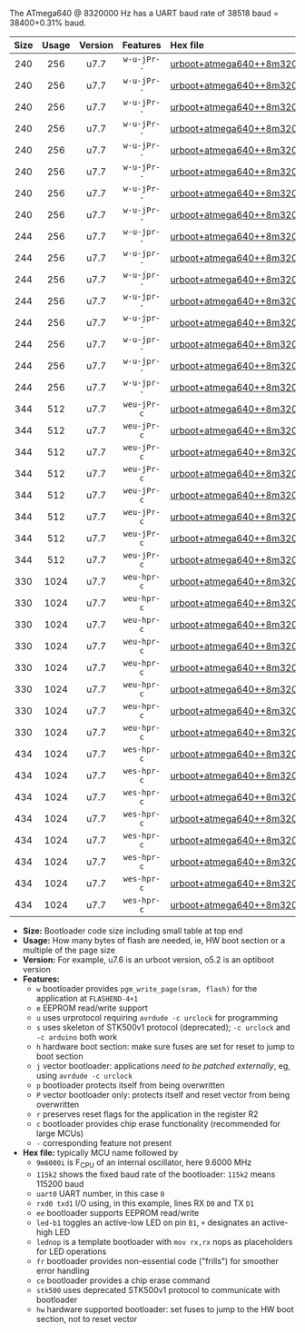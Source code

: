 The ATmega640 @ 8320000 Hz has a UART baud rate of 38518 baud = 38400+0.31% baud.

|Size|Usage|Version|Features|Hex file|
|:-:|:-:|:-:|:-:|:--|
|240|256|u7.7|`w-u-jPr--`|[urboot+atmega640++8m3200i+++38k4_uart0_rxe0_txe1_led+b7.hex](https://raw.githubusercontent.com/stefanrueger/urboot.hex/main/mcus/atmega640/internal_oscillator/fint++8m3200_Hz/br+++38k4_bps/urboot+atmega640++8m3200i+++38k4_uart0_rxe0_txe1_led+b7.hex)|
|240|256|u7.7|`w-u-jPr--`|[urboot+atmega640++8m3200i+++38k4_uart0_rxe0_txe1_lednop.hex](https://raw.githubusercontent.com/stefanrueger/urboot.hex/main/mcus/atmega640/internal_oscillator/fint++8m3200_Hz/br+++38k4_bps/urboot+atmega640++8m3200i+++38k4_uart0_rxe0_txe1_lednop.hex)|
|240|256|u7.7|`w-u-jPr--`|[urboot+atmega640++8m3200i+++38k4_uart1_rxd2_txd3_led+b7.hex](https://raw.githubusercontent.com/stefanrueger/urboot.hex/main/mcus/atmega640/internal_oscillator/fint++8m3200_Hz/br+++38k4_bps/urboot+atmega640++8m3200i+++38k4_uart1_rxd2_txd3_led+b7.hex)|
|240|256|u7.7|`w-u-jPr--`|[urboot+atmega640++8m3200i+++38k4_uart1_rxd2_txd3_lednop.hex](https://raw.githubusercontent.com/stefanrueger/urboot.hex/main/mcus/atmega640/internal_oscillator/fint++8m3200_Hz/br+++38k4_bps/urboot+atmega640++8m3200i+++38k4_uart1_rxd2_txd3_lednop.hex)|
|240|256|u7.7|`w-u-jPr--`|[urboot+atmega640++8m3200i+++38k4_uart2_rxh0_txh1_led+b7.hex](https://raw.githubusercontent.com/stefanrueger/urboot.hex/main/mcus/atmega640/internal_oscillator/fint++8m3200_Hz/br+++38k4_bps/urboot+atmega640++8m3200i+++38k4_uart2_rxh0_txh1_led+b7.hex)|
|240|256|u7.7|`w-u-jPr--`|[urboot+atmega640++8m3200i+++38k4_uart2_rxh0_txh1_lednop.hex](https://raw.githubusercontent.com/stefanrueger/urboot.hex/main/mcus/atmega640/internal_oscillator/fint++8m3200_Hz/br+++38k4_bps/urboot+atmega640++8m3200i+++38k4_uart2_rxh0_txh1_lednop.hex)|
|240|256|u7.7|`w-u-jPr--`|[urboot+atmega640++8m3200i+++38k4_uart3_rxj0_txj1_led+b7.hex](https://raw.githubusercontent.com/stefanrueger/urboot.hex/main/mcus/atmega640/internal_oscillator/fint++8m3200_Hz/br+++38k4_bps/urboot+atmega640++8m3200i+++38k4_uart3_rxj0_txj1_led+b7.hex)|
|240|256|u7.7|`w-u-jPr--`|[urboot+atmega640++8m3200i+++38k4_uart3_rxj0_txj1_lednop.hex](https://raw.githubusercontent.com/stefanrueger/urboot.hex/main/mcus/atmega640/internal_oscillator/fint++8m3200_Hz/br+++38k4_bps/urboot+atmega640++8m3200i+++38k4_uart3_rxj0_txj1_lednop.hex)|
|244|256|u7.7|`w-u-jpr--`|[urboot+atmega640++8m3200i+++38k4_uart0_rxe0_txe1_led+b7_fr.hex](https://raw.githubusercontent.com/stefanrueger/urboot.hex/main/mcus/atmega640/internal_oscillator/fint++8m3200_Hz/br+++38k4_bps/urboot+atmega640++8m3200i+++38k4_uart0_rxe0_txe1_led+b7_fr.hex)|
|244|256|u7.7|`w-u-jpr--`|[urboot+atmega640++8m3200i+++38k4_uart0_rxe0_txe1_lednop_fr.hex](https://raw.githubusercontent.com/stefanrueger/urboot.hex/main/mcus/atmega640/internal_oscillator/fint++8m3200_Hz/br+++38k4_bps/urboot+atmega640++8m3200i+++38k4_uart0_rxe0_txe1_lednop_fr.hex)|
|244|256|u7.7|`w-u-jpr--`|[urboot+atmega640++8m3200i+++38k4_uart1_rxd2_txd3_led+b7_fr.hex](https://raw.githubusercontent.com/stefanrueger/urboot.hex/main/mcus/atmega640/internal_oscillator/fint++8m3200_Hz/br+++38k4_bps/urboot+atmega640++8m3200i+++38k4_uart1_rxd2_txd3_led+b7_fr.hex)|
|244|256|u7.7|`w-u-jpr--`|[urboot+atmega640++8m3200i+++38k4_uart1_rxd2_txd3_lednop_fr.hex](https://raw.githubusercontent.com/stefanrueger/urboot.hex/main/mcus/atmega640/internal_oscillator/fint++8m3200_Hz/br+++38k4_bps/urboot+atmega640++8m3200i+++38k4_uart1_rxd2_txd3_lednop_fr.hex)|
|244|256|u7.7|`w-u-jpr--`|[urboot+atmega640++8m3200i+++38k4_uart2_rxh0_txh1_led+b7_fr.hex](https://raw.githubusercontent.com/stefanrueger/urboot.hex/main/mcus/atmega640/internal_oscillator/fint++8m3200_Hz/br+++38k4_bps/urboot+atmega640++8m3200i+++38k4_uart2_rxh0_txh1_led+b7_fr.hex)|
|244|256|u7.7|`w-u-jpr--`|[urboot+atmega640++8m3200i+++38k4_uart2_rxh0_txh1_lednop_fr.hex](https://raw.githubusercontent.com/stefanrueger/urboot.hex/main/mcus/atmega640/internal_oscillator/fint++8m3200_Hz/br+++38k4_bps/urboot+atmega640++8m3200i+++38k4_uart2_rxh0_txh1_lednop_fr.hex)|
|244|256|u7.7|`w-u-jpr--`|[urboot+atmega640++8m3200i+++38k4_uart3_rxj0_txj1_led+b7_fr.hex](https://raw.githubusercontent.com/stefanrueger/urboot.hex/main/mcus/atmega640/internal_oscillator/fint++8m3200_Hz/br+++38k4_bps/urboot+atmega640++8m3200i+++38k4_uart3_rxj0_txj1_led+b7_fr.hex)|
|244|256|u7.7|`w-u-jpr--`|[urboot+atmega640++8m3200i+++38k4_uart3_rxj0_txj1_lednop_fr.hex](https://raw.githubusercontent.com/stefanrueger/urboot.hex/main/mcus/atmega640/internal_oscillator/fint++8m3200_Hz/br+++38k4_bps/urboot+atmega640++8m3200i+++38k4_uart3_rxj0_txj1_lednop_fr.hex)|
|344|512|u7.7|`weu-jPr-c`|[urboot+atmega640++8m3200i+++38k4_uart0_rxe0_txe1_ee_led+b7_fr_ce.hex](https://raw.githubusercontent.com/stefanrueger/urboot.hex/main/mcus/atmega640/internal_oscillator/fint++8m3200_Hz/br+++38k4_bps/urboot+atmega640++8m3200i+++38k4_uart0_rxe0_txe1_ee_led+b7_fr_ce.hex)|
|344|512|u7.7|`weu-jPr-c`|[urboot+atmega640++8m3200i+++38k4_uart0_rxe0_txe1_ee_lednop_fr_ce.hex](https://raw.githubusercontent.com/stefanrueger/urboot.hex/main/mcus/atmega640/internal_oscillator/fint++8m3200_Hz/br+++38k4_bps/urboot+atmega640++8m3200i+++38k4_uart0_rxe0_txe1_ee_lednop_fr_ce.hex)|
|344|512|u7.7|`weu-jPr-c`|[urboot+atmega640++8m3200i+++38k4_uart1_rxd2_txd3_ee_led+b7_fr_ce.hex](https://raw.githubusercontent.com/stefanrueger/urboot.hex/main/mcus/atmega640/internal_oscillator/fint++8m3200_Hz/br+++38k4_bps/urboot+atmega640++8m3200i+++38k4_uart1_rxd2_txd3_ee_led+b7_fr_ce.hex)|
|344|512|u7.7|`weu-jPr-c`|[urboot+atmega640++8m3200i+++38k4_uart1_rxd2_txd3_ee_lednop_fr_ce.hex](https://raw.githubusercontent.com/stefanrueger/urboot.hex/main/mcus/atmega640/internal_oscillator/fint++8m3200_Hz/br+++38k4_bps/urboot+atmega640++8m3200i+++38k4_uart1_rxd2_txd3_ee_lednop_fr_ce.hex)|
|344|512|u7.7|`weu-jPr-c`|[urboot+atmega640++8m3200i+++38k4_uart2_rxh0_txh1_ee_led+b7_fr_ce.hex](https://raw.githubusercontent.com/stefanrueger/urboot.hex/main/mcus/atmega640/internal_oscillator/fint++8m3200_Hz/br+++38k4_bps/urboot+atmega640++8m3200i+++38k4_uart2_rxh0_txh1_ee_led+b7_fr_ce.hex)|
|344|512|u7.7|`weu-jPr-c`|[urboot+atmega640++8m3200i+++38k4_uart2_rxh0_txh1_ee_lednop_fr_ce.hex](https://raw.githubusercontent.com/stefanrueger/urboot.hex/main/mcus/atmega640/internal_oscillator/fint++8m3200_Hz/br+++38k4_bps/urboot+atmega640++8m3200i+++38k4_uart2_rxh0_txh1_ee_lednop_fr_ce.hex)|
|344|512|u7.7|`weu-jPr-c`|[urboot+atmega640++8m3200i+++38k4_uart3_rxj0_txj1_ee_led+b7_fr_ce.hex](https://raw.githubusercontent.com/stefanrueger/urboot.hex/main/mcus/atmega640/internal_oscillator/fint++8m3200_Hz/br+++38k4_bps/urboot+atmega640++8m3200i+++38k4_uart3_rxj0_txj1_ee_led+b7_fr_ce.hex)|
|344|512|u7.7|`weu-jPr-c`|[urboot+atmega640++8m3200i+++38k4_uart3_rxj0_txj1_ee_lednop_fr_ce.hex](https://raw.githubusercontent.com/stefanrueger/urboot.hex/main/mcus/atmega640/internal_oscillator/fint++8m3200_Hz/br+++38k4_bps/urboot+atmega640++8m3200i+++38k4_uart3_rxj0_txj1_ee_lednop_fr_ce.hex)|
|330|1024|u7.7|`weu-hpr-c`|[urboot+atmega640++8m3200i+++38k4_uart0_rxe0_txe1_ee_led+b7_fr_ce_hw.hex](https://raw.githubusercontent.com/stefanrueger/urboot.hex/main/mcus/atmega640/internal_oscillator/fint++8m3200_Hz/br+++38k4_bps/urboot+atmega640++8m3200i+++38k4_uart0_rxe0_txe1_ee_led+b7_fr_ce_hw.hex)|
|330|1024|u7.7|`weu-hpr-c`|[urboot+atmega640++8m3200i+++38k4_uart0_rxe0_txe1_ee_lednop_fr_ce_hw.hex](https://raw.githubusercontent.com/stefanrueger/urboot.hex/main/mcus/atmega640/internal_oscillator/fint++8m3200_Hz/br+++38k4_bps/urboot+atmega640++8m3200i+++38k4_uart0_rxe0_txe1_ee_lednop_fr_ce_hw.hex)|
|330|1024|u7.7|`weu-hpr-c`|[urboot+atmega640++8m3200i+++38k4_uart1_rxd2_txd3_ee_led+b7_fr_ce_hw.hex](https://raw.githubusercontent.com/stefanrueger/urboot.hex/main/mcus/atmega640/internal_oscillator/fint++8m3200_Hz/br+++38k4_bps/urboot+atmega640++8m3200i+++38k4_uart1_rxd2_txd3_ee_led+b7_fr_ce_hw.hex)|
|330|1024|u7.7|`weu-hpr-c`|[urboot+atmega640++8m3200i+++38k4_uart1_rxd2_txd3_ee_lednop_fr_ce_hw.hex](https://raw.githubusercontent.com/stefanrueger/urboot.hex/main/mcus/atmega640/internal_oscillator/fint++8m3200_Hz/br+++38k4_bps/urboot+atmega640++8m3200i+++38k4_uart1_rxd2_txd3_ee_lednop_fr_ce_hw.hex)|
|330|1024|u7.7|`weu-hpr-c`|[urboot+atmega640++8m3200i+++38k4_uart2_rxh0_txh1_ee_led+b7_fr_ce_hw.hex](https://raw.githubusercontent.com/stefanrueger/urboot.hex/main/mcus/atmega640/internal_oscillator/fint++8m3200_Hz/br+++38k4_bps/urboot+atmega640++8m3200i+++38k4_uart2_rxh0_txh1_ee_led+b7_fr_ce_hw.hex)|
|330|1024|u7.7|`weu-hpr-c`|[urboot+atmega640++8m3200i+++38k4_uart2_rxh0_txh1_ee_lednop_fr_ce_hw.hex](https://raw.githubusercontent.com/stefanrueger/urboot.hex/main/mcus/atmega640/internal_oscillator/fint++8m3200_Hz/br+++38k4_bps/urboot+atmega640++8m3200i+++38k4_uart2_rxh0_txh1_ee_lednop_fr_ce_hw.hex)|
|330|1024|u7.7|`weu-hpr-c`|[urboot+atmega640++8m3200i+++38k4_uart3_rxj0_txj1_ee_led+b7_fr_ce_hw.hex](https://raw.githubusercontent.com/stefanrueger/urboot.hex/main/mcus/atmega640/internal_oscillator/fint++8m3200_Hz/br+++38k4_bps/urboot+atmega640++8m3200i+++38k4_uart3_rxj0_txj1_ee_led+b7_fr_ce_hw.hex)|
|330|1024|u7.7|`weu-hpr-c`|[urboot+atmega640++8m3200i+++38k4_uart3_rxj0_txj1_ee_lednop_fr_ce_hw.hex](https://raw.githubusercontent.com/stefanrueger/urboot.hex/main/mcus/atmega640/internal_oscillator/fint++8m3200_Hz/br+++38k4_bps/urboot+atmega640++8m3200i+++38k4_uart3_rxj0_txj1_ee_lednop_fr_ce_hw.hex)|
|434|1024|u7.7|`wes-hpr-c`|[urboot+atmega640++8m3200i+++38k4_uart0_rxe0_txe1_ee_led+b7_fr_ce_stk500_hw.hex](https://raw.githubusercontent.com/stefanrueger/urboot.hex/main/mcus/atmega640/internal_oscillator/fint++8m3200_Hz/br+++38k4_bps/urboot+atmega640++8m3200i+++38k4_uart0_rxe0_txe1_ee_led+b7_fr_ce_stk500_hw.hex)|
|434|1024|u7.7|`wes-hpr-c`|[urboot+atmega640++8m3200i+++38k4_uart0_rxe0_txe1_ee_lednop_fr_ce_stk500_hw.hex](https://raw.githubusercontent.com/stefanrueger/urboot.hex/main/mcus/atmega640/internal_oscillator/fint++8m3200_Hz/br+++38k4_bps/urboot+atmega640++8m3200i+++38k4_uart0_rxe0_txe1_ee_lednop_fr_ce_stk500_hw.hex)|
|434|1024|u7.7|`wes-hpr-c`|[urboot+atmega640++8m3200i+++38k4_uart1_rxd2_txd3_ee_led+b7_fr_ce_stk500_hw.hex](https://raw.githubusercontent.com/stefanrueger/urboot.hex/main/mcus/atmega640/internal_oscillator/fint++8m3200_Hz/br+++38k4_bps/urboot+atmega640++8m3200i+++38k4_uart1_rxd2_txd3_ee_led+b7_fr_ce_stk500_hw.hex)|
|434|1024|u7.7|`wes-hpr-c`|[urboot+atmega640++8m3200i+++38k4_uart1_rxd2_txd3_ee_lednop_fr_ce_stk500_hw.hex](https://raw.githubusercontent.com/stefanrueger/urboot.hex/main/mcus/atmega640/internal_oscillator/fint++8m3200_Hz/br+++38k4_bps/urboot+atmega640++8m3200i+++38k4_uart1_rxd2_txd3_ee_lednop_fr_ce_stk500_hw.hex)|
|434|1024|u7.7|`wes-hpr-c`|[urboot+atmega640++8m3200i+++38k4_uart2_rxh0_txh1_ee_led+b7_fr_ce_stk500_hw.hex](https://raw.githubusercontent.com/stefanrueger/urboot.hex/main/mcus/atmega640/internal_oscillator/fint++8m3200_Hz/br+++38k4_bps/urboot+atmega640++8m3200i+++38k4_uart2_rxh0_txh1_ee_led+b7_fr_ce_stk500_hw.hex)|
|434|1024|u7.7|`wes-hpr-c`|[urboot+atmega640++8m3200i+++38k4_uart2_rxh0_txh1_ee_lednop_fr_ce_stk500_hw.hex](https://raw.githubusercontent.com/stefanrueger/urboot.hex/main/mcus/atmega640/internal_oscillator/fint++8m3200_Hz/br+++38k4_bps/urboot+atmega640++8m3200i+++38k4_uart2_rxh0_txh1_ee_lednop_fr_ce_stk500_hw.hex)|
|434|1024|u7.7|`wes-hpr-c`|[urboot+atmega640++8m3200i+++38k4_uart3_rxj0_txj1_ee_led+b7_fr_ce_stk500_hw.hex](https://raw.githubusercontent.com/stefanrueger/urboot.hex/main/mcus/atmega640/internal_oscillator/fint++8m3200_Hz/br+++38k4_bps/urboot+atmega640++8m3200i+++38k4_uart3_rxj0_txj1_ee_led+b7_fr_ce_stk500_hw.hex)|
|434|1024|u7.7|`wes-hpr-c`|[urboot+atmega640++8m3200i+++38k4_uart3_rxj0_txj1_ee_lednop_fr_ce_stk500_hw.hex](https://raw.githubusercontent.com/stefanrueger/urboot.hex/main/mcus/atmega640/internal_oscillator/fint++8m3200_Hz/br+++38k4_bps/urboot+atmega640++8m3200i+++38k4_uart3_rxj0_txj1_ee_lednop_fr_ce_stk500_hw.hex)|

- **Size:** Bootloader code size including small table at top end
- **Usage:** How many bytes of flash are needed, ie, HW boot section or a multiple of the page size
- **Version:** For example, u7.6 is an urboot version, o5.2 is an optiboot version
- **Features:**
  + `w` bootloader provides `pgm_write_page(sram, flash)` for the application at `FLASHEND-4+1`
  + `e` EEPROM read/write support
  + `u` uses urprotocol requiring `avrdude -c urclock` for programming
  + `s` uses skeleton of STK500v1 protocol (deprecated); `-c urclock` and `-c arduino` both work
  + `h` hardware boot section: make sure fuses are set for reset to jump to boot section
  + `j` vector bootloader: applications *need to be patched externally*, eg, using `avrdude -c urclock`
  + `p` bootloader protects itself from being overwritten
  + `P` vector bootloader only: protects itself and reset vector from being overwritten
  + `r` preserves reset flags for the application in the register R2
  + `c` bootloader provides chip erase functionality (recommended for large MCUs)
  + `-` corresponding feature not present
- **Hex file:** typically MCU name followed by
  + `9m6000i` is F<sub>CPU</sub> of an internal oscillator, here 9.6000 MHz
  + `115k2` shows the fixed baud rate of the bootloader: `115k2` means 115200 baud
  + `uart0` UART number, in this case `0`
  + `rxd0 txd1` I/O using, in this example, lines RX `D0` and TX `D1`
  + `ee` bootloader supports EEPROM read/write
  + `led-b1` toggles an active-low LED on pin `B1`, `+` designates an active-high LED
  + `lednop` is a template bootloader with `mov rx,rx` nops as placeholders for LED operations
  + `fr` bootloader provides non-essential code ("frills") for smoother error handling
  + `ce` bootloader provides a chip erase command
  + `stk500` uses deprecated STK500v1 protocol to communicate with bootloader
  + `hw` hardware supported bootloader: set fuses to jump to the HW boot section, not to reset vector
